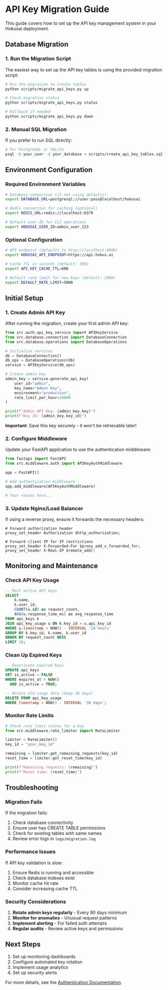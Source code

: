 # API Key Migration Guide

This guide covers how to set up the API key management system in your Hokusai deployment.

## Database Migration

### 1. Run the Migration Script

The easiest way to set up the API key tables is using the provided migration script:

```bash
# Run the migration to create tables
python scripts/migrate_api_keys.py up

# Check migration status
python scripts/migrate_api_keys.py status

# Rollback if needed
python scripts/migrate_api_keys.py down
```

### 2. Manual SQL Migration

If you prefer to run SQL directly:

```bash
# For PostgreSQL or SQLite
psql -U your_user -d your_database < scripts/create_api_key_tables.sql
```

## Environment Configuration

### Required Environment Variables

```bash
# Database connection (if not using defaults)
export DATABASE_URL=postgresql://user:pass@localhost/hokusai

# Redis connection for caching (optional)
export REDIS_URL=redis://localhost:6379

# Default user ID for CLI operations
export HOKUSAI_USER_ID=admin_user_123
```

### Optional Configuration

```bash
# API endpoint (defaults to http://localhost:8000)
export HOKUSAI_API_ENDPOINT=https://api.hokus.ai

# Cache TTL in seconds (default: 300)
export API_KEY_CACHE_TTL=600

# Default rate limit for new keys (default: 1000)
export DEFAULT_RATE_LIMIT=5000
```

## Initial Setup

### 1. Create Admin API Key

After running the migration, create your first admin API key:

```python
from src.auth.api_key_service import APIKeyService
from src.database.connection import DatabaseConnection
from src.database.operations import DatabaseOperations

# Initialize services
db = DatabaseConnection()
db_ops = DatabaseOperations(db)
service = APIKeyService(db_ops)

# Create admin key
admin_key = service.generate_api_key(
    user_id="admin",
    key_name="Admin Key",
    environment="production",
    rate_limit_per_hour=10000
)

print(f"Admin API Key: {admin_key.key}")
print(f"Key ID: {admin_key.key_id}")
```

**Important**: Save this key securely - it won't be retrievable later!

### 2. Configure Middleware

Update your FastAPI application to use the authentication middleware:

```python
from fastapi import FastAPI
from src.middleware.auth import APIKeyAuthMiddleware

app = FastAPI()

# Add authentication middleware
app.add_middleware(APIKeyAuthMiddleware)

# Your routes here...
```

### 3. Update Nginx/Load Balancer

If using a reverse proxy, ensure it forwards the necessary headers:

```nginx
# Forward authorization header
proxy_set_header Authorization $http_authorization;

# Forward client IP for IP restrictions
proxy_set_header X-Forwarded-For $proxy_add_x_forwarded_for;
proxy_set_header X-Real-IP $remote_addr;
```

## Monitoring and Maintenance

### Check API Key Usage

```sql
-- Most active API keys
SELECT 
    k.name,
    k.user_id,
    COUNT(u.id) as request_count,
    AVG(u.response_time_ms) as avg_response_time
FROM api_keys k
JOIN api_key_usage u ON k.key_id = u.api_key_id
WHERE u.timestamp > NOW() - INTERVAL '24 hours'
GROUP BY k.key_id, k.name, k.user_id
ORDER BY request_count DESC
LIMIT 10;
```

### Clean Up Expired Keys

```sql
-- Deactivate expired keys
UPDATE api_keys 
SET is_active = FALSE 
WHERE expires_at < NOW() 
  AND is_active = TRUE;

-- Delete old usage data (keep 30 days)
DELETE FROM api_key_usage 
WHERE timestamp < NOW() - INTERVAL '30 days';
```

### Monitor Rate Limits

```python
# Check rate limit status for a key
from src.middleware.rate_limiter import RateLimiter

limiter = RateLimiter()
key_id = "your_key_id"

remaining = limiter.get_remaining_requests(key_id)
reset_time = limiter.get_reset_time(key_id)

print(f"Remaining requests: {remaining}")
print(f"Reset time: {reset_time}")
```

## Troubleshooting

### Migration Fails

If the migration fails:

1. Check database connectivity
2. Ensure user has CREATE TABLE permissions
3. Check for existing tables with same names
4. Review error logs in `logs/migration.log`

### Performance Issues

If API key validation is slow:

1. Ensure Redis is running and accessible
2. Check database indexes exist
3. Monitor cache hit rate
4. Consider increasing cache TTL

### Security Considerations

1. **Rotate admin keys regularly** - Every 90 days minimum
2. **Monitor for anomalies** - Unusual request patterns
3. **Implement alerting** - For failed auth attempts
4. **Regular audits** - Review active keys and permissions

## Next Steps

1. Set up monitoring dashboards
2. Configure automated key rotation
3. Implement usage analytics
4. Set up security alerts

For more details, see the [Authentication Documentation](../documentation/docs/authentication.md).